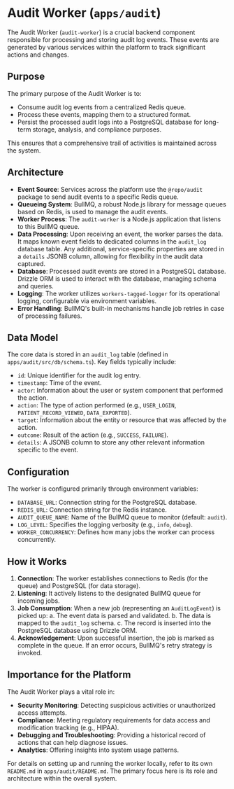 # Audit Worker (`apps/audit`)

The Audit Worker (`audit-worker`) is a crucial backend component responsible for processing and storing audit log events. These events are generated by various services within the platform to track significant actions and changes.

## Purpose

The primary purpose of the Audit Worker is to:

- Consume audit log events from a centralized Redis queue.
- Process these events, mapping them to a structured format.
- Persist the processed audit logs into a PostgreSQL database for long-term storage, analysis, and compliance purposes.

This ensures that a comprehensive trail of activities is maintained across the system.

## Architecture

- **Event Source**: Services across the platform use the `@repo/audit` package to send audit events to a specific Redis queue.
- **Queueing System**: BullMQ, a robust Node.js library for message queues based on Redis, is used to manage the audit events.
- **Worker Process**: The `audit-worker` is a Node.js application that listens to this BullMQ queue.
- **Data Processing**: Upon receiving an event, the worker parses the data. It maps known event fields to dedicated columns in the `audit_log` database table. Any additional, service-specific properties are stored in a `details` JSONB column, allowing for flexibility in the audit data captured.
- **Database**: Processed audit events are stored in a PostgreSQL database. Drizzle ORM is used to interact with the database, managing schema and queries.
- **Logging**: The worker utilizes `workers-tagged-logger` for its operational logging, configurable via environment variables.
- **Error Handling**: BullMQ's built-in mechanisms handle job retries in case of processing failures.

## Data Model

The core data is stored in an `audit_log` table (defined in `apps/audit/src/db/schema.ts`). Key fields typically include:

- `id`: Unique identifier for the audit log entry.
- `timestamp`: Time of the event.
- `actor`: Information about the user or system component that performed the action.
- `action`: The type of action performed (e.g., `USER_LOGIN`, `PATIENT_RECORD_VIEWED`, `DATA_EXPORTED`).
- `target`: Information about the entity or resource that was affected by the action.
- `outcome`: Result of the action (e.g., `SUCCESS`, `FAILURE`).
- `details`: A JSONB column to store any other relevant information specific to the event.

## Configuration

The worker is configured primarily through environment variables:

- `DATABASE_URL`: Connection string for the PostgreSQL database.
- `REDIS_URL`: Connection string for the Redis instance.
- `AUDIT_QUEUE_NAME`: Name of the BullMQ queue to monitor (default: `audit`).
- `LOG_LEVEL`: Specifies the logging verbosity (e.g., `info`, `debug`).
- `WORKER_CONCURRENCY`: Defines how many jobs the worker can process concurrently.

## How it Works

1.  **Connection**: The worker establishes connections to Redis (for the queue) and PostgreSQL (for data storage).
2.  **Listening**: It actively listens to the designated BullMQ queue for incoming jobs.
3.  **Job Consumption**: When a new job (representing an `AuditLogEvent`) is picked up:
    a.  The event data is parsed and validated.
    b.  The data is mapped to the `audit_log` schema.
    c.  The record is inserted into the PostgreSQL database using Drizzle ORM.
4.  **Acknowledgement**: Upon successful insertion, the job is marked as complete in the queue. If an error occurs, BullMQ's retry strategy is invoked.

## Importance for the Platform

The Audit Worker plays a vital role in:

- **Security Monitoring**: Detecting suspicious activities or unauthorized access attempts.
- **Compliance**: Meeting regulatory requirements for data access and modification tracking (e.g., HIPAA).
- **Debugging and Troubleshooting**: Providing a historical record of actions that can help diagnose issues.
- **Analytics**: Offering insights into system usage patterns.

For details on setting up and running the worker locally, refer to its own `README.md` in `apps/audit/README.md`. The primary focus here is its role and architecture within the overall system.
